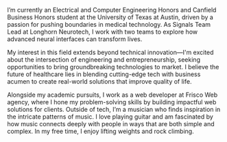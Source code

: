 I’m currently an Electrical and Computer Engineering Honors and Canfield Business Honors student at the University of Texas at Austin, driven by a passion for pushing boundaries in medical technology. As Signals Team Lead at Longhorn Neurotech, I work with two teams to explore how advanced neural interfaces can transform lives.

My interest in this field extends beyond technical innovation—I'm excited about the intersection of engineering and entrepreneurship, seeking opportunities to bring groundbreaking technologies to market. I believe the future of healthcare lies in blending cutting-edge tech with business acumen to create real-world solutions that improve quality of life.

Alongside my academic pursuits, I work as a web developer at Frisco Web agency, where I hone my problem-solving skills by building impactful web solutions for clients. Outside of tech, I’m a musician who finds inspiration in the intricate patterns of music. I love playing guitar and am fascinated by how music connects deeply with people in ways that are both simple and complex. In my free time, I enjoy lifting weights and rock climbing.
